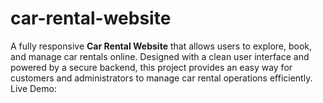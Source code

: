 # car-rental-website

A fully responsive **Car Rental Website** that allows users to explore, book, and manage car rentals online. Designed with a clean user interface and powered by a secure backend, this project provides an easy way for customers and administrators to manage car rental operations efficiently.
Live Demo:
